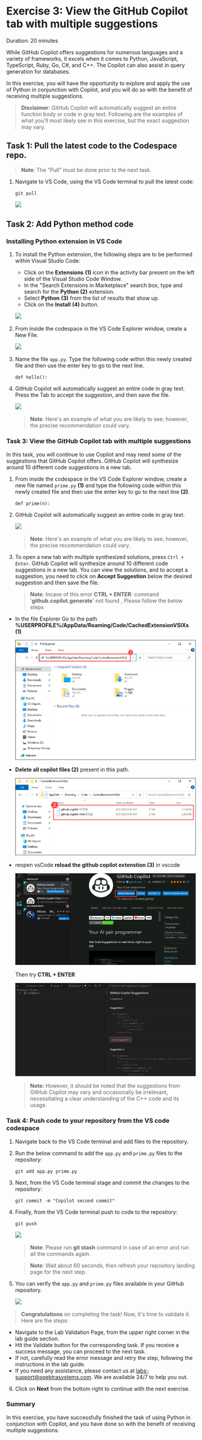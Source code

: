 # Exercise 3: View the GitHub Copilot tab with multiple suggestions

Duration: 20 minutes

While GitHub Copilot offers suggestions for numerous languages and a variety of frameworks, it excels when it comes to Python, JavaScript, TypeScript, Ruby, Go, C#, and C++. The Copilot can also assist in query generation for databases.

In this exercise, you will have the opportunity to explore and apply the use of Python in conjunction with Copilot, and you will do so with the benefit of receiving multiple suggestions.

>**Disclaimer**: GitHub Copilot will automatically suggest an entire function body or code in gray text. Following are the examples of what you'll most likely see in this exercise, but the exact suggestion may vary.

## Task 1: Pull the latest code to the Codespace repo.

   >**Note**: The "Pull" must be done prior to the next task.

1. Navigate to VS Code, using the VS Code terminal to pull the latest code:

   ```
   git pull
   ```

   ![](../media/ex-3-pull1.png)

## Task 2: Add Python method code

### Installing Python extension in VS Code

1. To install the Python extension, the following steps are to be performed within Visual Studio Code:
    - Click on the **Extensions** **(1)** icon in the activity bar present on the left side of the Visual Studio Code Window.
    - In the "Search Extensions in Marketplace" search box, type and search for the **Python** **(2)** extension.
    - Select **Python** **(3)** from the list of results that show up.
    - Click on the **Install** **(4)** button.

   ![](../media/python-install.png)

1. From inside the codespace in the VS Code Explorer window, create a New File.

   ![](../media/ex-3-create-py.png)

1. Name the file `app.py`. Type the following code within this newly created file and then use the enter key to go to the next line.

   ```
   def hello():
   ```

1. GitHub Copilot will automatically suggest an entire code in gray text. Press the Tab to accept the suggestion, and then save the file.

   ![](../media/ex-3-apppy.png)

   > **Note**: Here's an example of what you are likely to see; however, the precise recommendation could vary.

### Task 3: View the GitHub Copilot tab with multiple suggestions

In this task, you will continue to use Copilot and may need some of the suggestions that GitHub Copilot offers. GitHub Copilot will synthesize around 10 different code suggestions in a new tab.

1. From inside the codespace in the VS Code Explorer window, create a new file named `prime.py` **(1)** and type the following code within this newly created file and then use the enter key to go to the next line **(2)**.

   ```
   def prime(n):
   ```

1. GitHub Copilot will automatically suggest an entire code in gray text.

   ![](../media/co-suggestion1.png)

   > **Note**: Here's an example of what you are likely to see; however, the precise recommendation could vary.

1. To open a new tab with multiple synthesized solutions, press `Ctrl + Enter`. GitHub Copilot will synthesize around 10 different code suggestions in a new tab. You can view the solutions, and to accept a suggestion, you need to click on **Accept Suggestion** below the desired suggestion and then save the file.

   >**Note**:  Incase of this error **CTRL + ENTER**: command '**github.copilot.generate**' not found , Please follow the below steps
- In the file Explorer Go to the path **%USERPROFILE%/AppData/Roaming/Code/CachedExtensionVSIXs (1)**

   ![](../media/exe1.png)
  
- **Delete all copilot files (2)** present in this path.
  
   ![](../media/github1.png)
  
- reopen vsCode **reload the github copilot extenstion (3)** in vscode

   ![](../media/reloadreq.png)
  
   Then try **CTRL + ENTER**

   ![](../media/accpet-suggestion.png)

   >**Note:** However, it should be noted that the suggestions from GitHub Copilot may vary and occasionally be irrelevant, necessitating a clear understanding of the C++ code and its usage.

### Task 4: Push code to your repository from the VS code codespace

1. Navigate back to the VS Code terminal and add files to the repository.

1. Run the below command to add the `app.py` and `prime.py` files to the repository:

   ```
   git add app.py prime.py
   ```

1. Next, from the VS Code terminal stage and commit the changes to the repository:

   ```
   git commit -m "Copilot second commit"
   ```

1. Finally, from the VS Code terminal push to code to the repository:

   ```
   git push
   ```

   ![](../media/ex-3-push2.png)

   >**Note**: Please run **git stash** command in case of an error and run all the commands again.
   
   >**Note**: Wait about 60 seconds, then refresh your repository landing page for the next step.

1. You can verify the `app.py` and `prime.py` files available in your GitHub repository.

   ![](../media/ex-3-github3.png)

> **Congratulations** on completing the task! Now, it's time to validate it. Here are the steps:
 
- Navigate to the Lab Validation Page, from the upper right corner in the lab guide section.
- Hit the Validate button for the corresponding task. If you receive a success message, you can proceed to the next task. 
- If not, carefully read the error message and retry the step, following the instructions in the lab guide.
- If you need any assistance, please contact us at labs-support@spektrasystems.com. We are available 24/7 to help you out.

6. Click on **Next** from the bottom right to continue with the next exercise.

### Summary

In this exercise, you have successfully finished the task of using Python in conjunction with Copilot, and you have done so with the benefit of receiving multiple suggestions.
